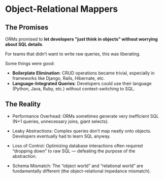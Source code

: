 # Object-Relational Mappers

## The Promises

ORMs promised to **let developers "just think in objects" without worrying about SQL details**. 

For teams that didn’t want to write raw queries, this was liberating.

Some things were good:
- **Boilerplate Elimination**: CRUD operations became trivial, especially in frameworks like Django, Rails, Hibernate, etc.
- **Language-Integrated Queries**: Developers could use their language (Python, Java, Ruby, etc.) without context-switching to SQL.


## The Reality

- Performance Overhead: ORMs sometimes generate very inefficient SQL (N+1 queries, unnecessary joins, giant selects).

- Leaky Abstractions: Complex queries don’t map neatly onto objects. Developers eventually had to learn SQL anyway.

- Loss of Control: Optimizing database interactions often required “dropping down” to raw SQL — defeating the purpose of the abstraction.

- Schema Mismatch: The “object world” and “relational world” are fundamentally different (the object-relational impedance mismatch).

